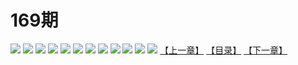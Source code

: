 # 169期
![](https://mao.mhtupian.com/uploads/img/7563/74836/001.jpg)
![](https://mao.mhtupian.com/uploads/img/7563/74836/002.jpg)
![](https://mao.mhtupian.com/uploads/img/7563/74836/003.jpg)
![](https://mao.mhtupian.com/uploads/img/7563/74836/004.jpg)
![](https://mao.mhtupian.com/uploads/img/7563/74836/005.jpg)
![](https://mao.mhtupian.com/uploads/img/7563/74836/006.jpg)
![](https://mao.mhtupian.com/uploads/img/7563/74836/007.jpg)
![](https://mao.mhtupian.com/uploads/img/7563/74836/008.jpg)
![](https://mao.mhtupian.com/uploads/img/7563/74836/009.jpg)
![](https://mao.mhtupian.com/uploads/img/7563/74836/010.jpg)
![](https://mao.mhtupian.com/uploads/img/7563/74836/011.jpg)
![](https://mao.mhtupian.com/uploads/img/7563/74836/012.jpg)
[【上一章】](./113.md)
[【目录】](./README.md)
[【下一章】](./115.md)
